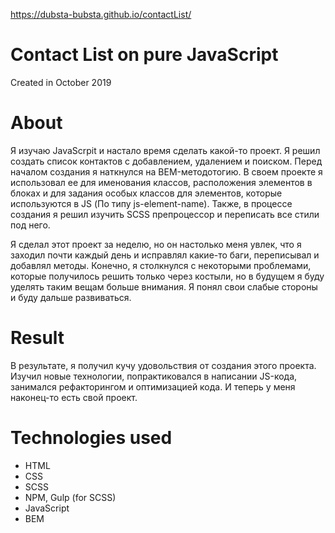 https://dubsta-bubsta.github.io/contactList/
# Contact List on pure JavaScript

Created in October 2019

# About
Я изучаю JavaScrpit и настало время сделать какой-то проект. Я решил создать список контактов с добавлением, удалением и поиском. Перед началом создания я наткнулся на BEM-методотогию. В своем проекте я использовал ее для именования классов, расположения элементов в блоках и для задания особых классов для элементов, которые используются в JS (По типу js-element-name). Также, в процессе создания я решил изучить SCSS препроцессор и переписать все стили под него.  

Я сделал этот проект за неделю, но он настолько меня увлек, что я заходил почти каждый день и исправлял какие-то баги, переписывал и добавлял методы. Конечно, я столкнулся с некоторыми проблемами, которые получилось решить только через костыли, но в будущем я буду уделять таким вещам больше внимания. Я понял свои слабые стороны и буду дальше развиваться.
# Result
В результате, я получил кучу удовольствия от создания этого проекта. Изучил новые технологии, попрактиковался в написании JS-кода, занимался рефакторингом и оптимизацией кода. И теперь у меня наконец-то есть свой проект.
# Technologies used
- HTML
- CSS
- SCSS
- NPM, Gulp (for SCSS)
- JavaScript
- BEM